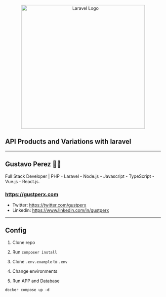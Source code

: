 <p align="center"><a href="https://laravel.com" target="_blank"><img src="https://raw.githubusercontent.com/laravel/art/master/logo-lockup/5%20SVG/2%20CMYK/1%20Full%20Color/laravel-logolockup-cmyk-red.svg" width="400" alt="Laravel Logo"></a></p>

## API Products and Variations with laravel

---

## Gustavo Perez 👨‍💻

Full Stack Developer | PHP - Laravel - Node.js - Javascript - TypeScript - Vue.js - React.js.

### https://gustperx.com

- Twitter: https://twitter.com/gustperx
- Linkedin: https://www.linkedin.com/in/gustperx

---

## Config

1. Clone repo

2. Run ```composer install```

3. Clone ```.env.example``` to ```.env```

4. Change environments

5. Run APP and Database

```
docker compose up -d

